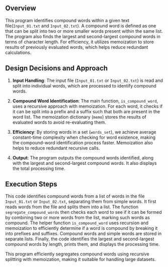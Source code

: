 ## Overview
This program identifies compound words within a given text file(`Input_01.txt` and `Input_02.txt`). A compound word is defined as one that can be split into two or more smaller words present within the same list. The program also finds the largest and second-largest compound words in terms of character length. For efficiency, it utilizes memoization to store results of previously evaluated words, which helps reduce redundant calculations. 

## Design Decisions and Approach
1. **Input Handling**: The input file (`Input_01.txt` or `Input_02.txt`) is read and split into individual words, which are processed to identify compound words.
  
2. **Compound Word Identification**: The main function, `is_compound_word`, uses a recursive approach with memoization. For each word, it checks if it can be split into a prefix and a suffix such that both are present in the word list. The memoization dictionary (`memo`) stores the results of evaluated words to avoid re-evaluating them.

3. **Efficiency**: By storing words in a set (`words_set`), we achieve average constant-time complexity when checking for word existence, making the compound-word identification process faster. Memoization also helps to reduce redundant recursive calls.

4. **Output**: The program outputs the compound words identified, along with the largest and second-largest compound words. It also displays the total processing time.

## Execution Steps
This code identifies compound words from a list of words in the file `Input_01.txt` or `Input_02.txt`, separating them from simple words. It first reads words from the file and splits them into a list. The function `segregate_compound_words` then checks each word to see if it can be formed by combining two or more words from the list, marking such words as compound. The helper function `is_compound_word` uses recursion and memoization to efficiently determine if a word is compound by breaking it into prefixes and suffixes. Compound words and simple words are stored in separate lists. Finally, the code identifies the largest and second-largest compound words by length, prints them, and displays the processing time.


This program efficiently segregates compound words using recursive splitting with memoization, making it suitable for handling large datasets.

